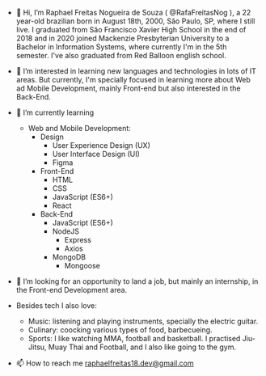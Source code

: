 - 👋 Hi, I’m Raphael Freitas Nogueira de Souza ( @RafaFreitasNog ), a 22 year-old brazilian born in August 18th, 2000, São Paulo, SP, where I still live.
I graduated from São Francisco Xavier High School in the end of 2018 and in 2020 joined Mackenzie Presbyterian University to a Bachelor in Information Systems, where currently I'm in the 5th semester. I've also graduated from Red Balloon english school.

- 👀 I’m interested in learning new languages and technologies in lots of IT areas. But currently, I'm specially focused in learning more about Web ad Mobile Development, mainly Front-end but also interested in the Back-End.

- 🌱 I’m currently learning

    - Web and Mobile Development:
        - Design
            - User Experience Design (UX)
            - User Interface Design (UI)
            - Figma
        - Front-End
            - HTML
            - CSS
            - JavaScript (ES6+)
            - React
        - Back-End
            - JavaScript (ES6+)
            - NodeJS
                - Express
                - Axios
            - MongoDB
                - Mongoose

- 💞️ I’m looking for an opportunity to land a job, but mainly an internship, in the Front-end Development area.

- Besides tech I also love: <br/>
    - Music: listening and playing instruments, specially the electric guitar. <br/>
    - Culinary: coocking various types of food, barbecueing. <br/>
    - Sports: I like watching MMA, football and basketball. I practised Jiu-Jitsu, Muay Thai and Football, and I also like going to the gym.

- 📫 How to reach me raphaelfreitas18.dev@gmail.com

